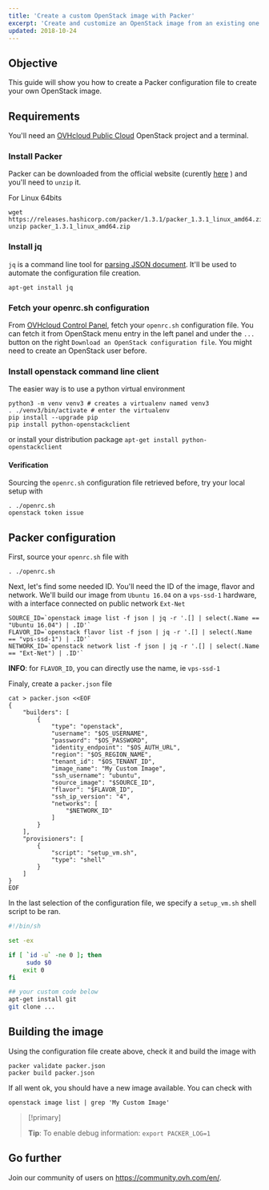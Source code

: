 ```yaml
---
title: 'Create a custom OpenStack image with Packer'
excerpt: 'Create and customize an OpenStack image from an existing one with Packer'
updated: 2018-10-24
---
```


## Objective

This guide will show you how to create a Packer configuration file to create your own OpenStack image.

## Requirements

You'll need an [OVHcloud Public Cloud](https://www.ovhcloud.com/en-gb/public-cloud/) OpenStack project and a terminal.

### Install Packer

Packer can be downloaded from the official website (curently [here](https://www.packer.io/downloads.html) ) and you'll need to `unzip` it.

For Linux 64bits

```shell
wget https://releases.hashicorp.com/packer/1.3.1/packer_1.3.1_linux_amd64.zip
unzip packer_1.3.1_linux_amd64.zip
```

### Install jq

`jq` is a command line tool for [parsing JSON document](https://stedolan.github.io/jq/manual/). It'll be used to automate the configuration file creation.

```shell
apt-get install jq
```

### Fetch your openrc.sh configuration

From [OVHcloud Control Panel](/links/manager), fetch your `openrc.sh` configuration file. You can fetch it from OpenStack menu entry in the left panel and under the `...` button on the right `Download an OpenStack configuration file`. You might need to create an OpenStack user before.

### Install openstack command line client

The easier way is to use a python virtual environment

```shell
python3 -m venv venv3 # creates a virtualenv named venv3
. ./venv3/bin/activate # enter the virtualenv
pip install --upgrade pip
pip install python-openstackclient
```

or install your distribution package `apt-get install python-openstackclient`

#### Verification

Sourcing the `openrc.sh` configuration file retrieved before, try your local setup with

```shell
. ./openrc.sh
openstack token issue
```

## Packer configuration

First, source your `openrc.sh` file with

```shell
. ./openrc.sh
```

Next, let's find some needed ID. You'll need the ID of the image, flavor and network. We'll build our image from `Ubuntu 16.04` on a `vps-ssd-1` hardware, with a interface connected on public network `Ext-Net`

```shell
SOURCE_ID=`openstack image list -f json | jq -r '.[] | select(.Name == "Ubuntu 16.04") | .ID'`
FLAVOR_ID=`openstack flavor list -f json | jq -r '.[] | select(.Name == "vps-ssd-1") | .ID'`
NETWORK_ID=`openstack network list -f json | jq -r '.[] | select(.Name == "Ext-Net") | .ID'`
```

**INFO**: for `FLAVOR_ID`, you can directly use the name, ie `vps-ssd-1`

Finaly, create a `packer.json` file

```shell
cat > packer.json <<EOF
{
    "builders": [
        {
            "type": "openstack",
            "username": "$OS_USERNAME",
            "password": "$OS_PASSWORD",
            "identity_endpoint": "$OS_AUTH_URL",
            "region": "$OS_REGION_NAME",
            "tenant_id": "$OS_TENANT_ID",
            "image_name": "My Custom Image",
            "ssh_username": "ubuntu",
            "source_image": "$SOURCE_ID",
            "flavor": "$FLAVOR_ID",
            "ssh_ip_version": "4",
            "networks": [
                "$NETWORK_ID"
            ]
        }
    ],
    "provisioners": [
        {
            "script": "setup_vm.sh",
            "type": "shell"
        }
    ]
}
EOF
```

In the last selection of the configuration file, we specify a `setup_vm.sh` shell script to be ran.

```sh
#!/bin/sh

set -ex

if [ `id -u` -ne 0 ]; then
     sudo $0
    exit 0
fi

## your custom code below
apt-get install git
git clone ...

```

## Building the image

Using the configuration file create above, check it and build the image with

```shell
packer validate packer.json
packer build packer.json
```

If all went ok, you should have a new image available. You can check with

```shell
openstack image list | grep 'My Custom Image'
```

> [!primary]
> 
> **Tip**: To enable debug information: `export PACKER_LOG=1`
> 

## Go further

Join our community of users on <https://community.ovh.com/en/>.

